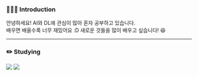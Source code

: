 ### 👨🏻‍💻 Introduction
안녕하세요! AI와 DL에 관심이 많아 혼자 공부하고 있습니다.  
배우면 배울수록 너무 재밌어요 :D 새로운 것들을 많이 배우고 싶습니다! 😆   

   
---

### ✏️ Studying 
<img src="https://img.shields.io/badge/Python-3776AB?style=for-the-badge&logo=python&logoColor=white"/> <img src="https://img.shields.io/badge/PyTorch-EE4C2C?style=for-the-badge&logo=pytorch&logoColor=white"/>


<!--
**jungnerd/Jungnerd** is a ✨ _special_ ✨ repository because its `README.md` (this file) appears on your GitHub profile.

Here are some ideas to get you started:

- 🔭 I’m currently working on ...
- 🌱 I’m currently learning ...
- 👯 I’m looking to collaborate on ...
- 🤔 I’m looking for help with ...
- 💬 Ask me about ...
- 📫 How to reach me: ...
- 😄 Pronouns: ...
- ⚡ Fun fact: ...
-->
